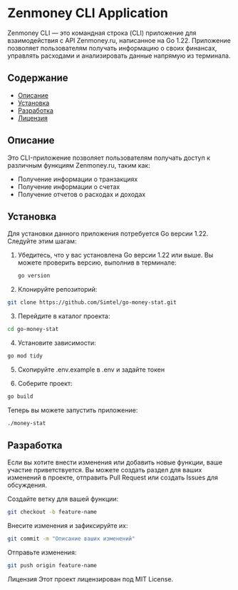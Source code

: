 # Zenmoney CLI Application

Zenmoney CLI — это командная строка (CLI) приложение для взаимодействия с API Zenmoney.ru, написанное на Go 1.22. Приложение позволяет пользователям получать информацию о своих финансах, управлять расходами и анализировать данные напрямую из терминала.

## Содержание

- [Описание](#описание)
- [Установка](#установка)
- [Разработка](#разработка)
- [Лицензия](#лицензия)

## Описание

Это CLI-приложение позволяет пользователям получать доступ к различным функциям Zenmoney.ru, таким как:

- Получение информации о транзакциях
- Получение информации о счетах
- Получение отчетов о расходах и доходах

## Установка

Для установки данного приложения потребуется Go версии 1.22. Следуйте этим шагам:

1. Убедитесь, что у вас установлена Go версии 1.22 или выше. Вы можете проверить версию, выполнив в терминале:
   ```bash
   go version
   ```


2. Клонируйте репозиторий:

```bash
git clone https://github.com/Simtel/go-money-stat.git
```

3. Перейдите в каталог проекта:
```bash
cd go-money-stat
```

4. Установите зависимости:

```bash
go mod tidy
```

5. Скопируйте .env.example в .env и задайте токен

6. Соберите проект:
```bash
go build
```


Теперь вы можете запустить приложение:
```bash
./money-stat
```


## Разработка
Если вы хотите внести изменения или добавить новые функции, ваше участие приветствуется. Вы можете создать раздел для ваших изменений в проекте, отправить Pull Request или создать Issues для обсуждения.

Создайте ветку для вашей функции:
```bash
git checkout -b feature-name
```


Внесите изменения и зафиксируйте их:
```bash
git commit -m "Описание ваших изменений"
```

Отправьте изменения:
```bash
git push origin feature-name
```

Лицензия
Этот проект лицензирован под MIT License.

